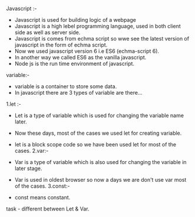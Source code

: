Javascript :-

- Javascript is used for building logic of a webpage
- Javascript is a high lebel programming language, used in both client side as well as server side.
- Javascript is comes from echma script so wwe see the latest version of javascript in the form of echma script.
- Now we used javascript version 6 i.e ES6 (echma-script 6).
- In another way we called ES6 as the vanilla javascript.
- Node js is the run time environment of javascript.

variable:-

- variable is a container to store some data.
- In javascript there are 3 types of variable are there...

1.let :-

- Let is a type of variable which is used for changing the variable name later.
- Now these days, most of the cases we used let for creating variable.
- let is a block scope code so we have been used let for most of the cases.
2.var:-

- Var is a type of variable which is also used for changing the variable in later stage.
- Var is used in oldest browser so now a days we are don't use var most of the cases.
3.const:-

- const means constant.

task - different between Let & Var.
